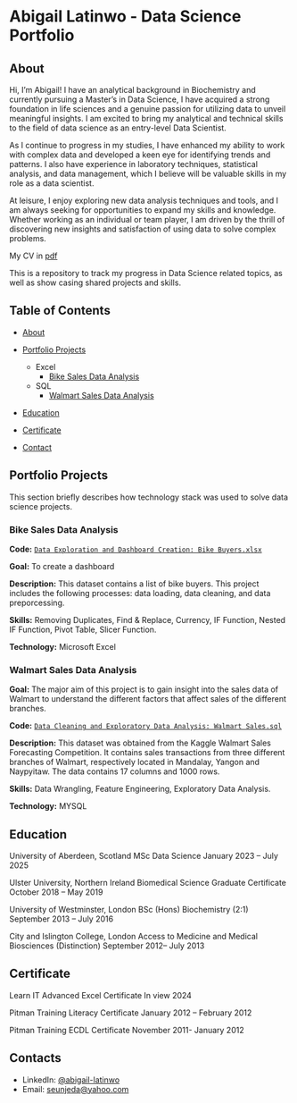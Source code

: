 # Abigail Latinwo - Data Science Portfolio
## About

Hi, I’m Abigail! I have an analytical background in Biochemistry and currently pursuing a Master’s in Data Science, I have acquired a strong foundation in life sciences and a genuine passion for utilizing data to unveil meaningful insights. I am excited to bring my analytical and technical skills to the field of data science as an entry-level Data Scientist.

As I continue to progress in my studies, I have enhanced my ability to work with complex data and developed a keen eye for identifying trends and patterns. I also have experience in laboratory techniques, statistical analysis, and data management, which I believe will be valuable skills in my role as a data scientist.

At leisure, I enjoy exploring new data analysis techniques and tools, and I am always seeking for opportunities to expand my skills and knowledge. Whether working as an individual or team player, I am driven by the thrill of discovering new insights and satisfaction of using data to solve complex problems.

My CV in [pdf](https://github.com/Seunjeda/AbigailLatinwo/blob/main/Abigail-latinwo%20CV.pdf)

This is a repository to track my progress in Data Science related topics, as well as show casing shared projects and skills.
## Table of Contents
- [About](https://github.com/Seunjeda/AbigailLatinwo/blob/main/README.md#about)
- [Portfolio Projects](https://github.com/Seunjeda/AbigailLatinwo/blob/main/README.md#portfolio-projects)
  - Excel
    - [Bike Sales Data Analysis](https://github.com/Seunjeda/AbigailLatinwo#Bike-Sales-Data-Analysis)
  - SQL
    - [Walmart Sales Data Analysis](https://github.com/Seunjeda/AbigailLatinwo#Walmart-Sales-Data-Analysis)
    
 
- [Education](https://github.com/Seunjeda/AbigailLatinwo/blob/main/README.md#education)
- [Certificate](https://github.com/Seunjeda/AbigailLatinwo/blob/main/README.md#certificate)
- [Contact](https://github.com/Seunjeda/AbigailLatinwo/blob/main/README.md#contacts)

  
## Portfolio Projects
This section briefly describes how technology stack was used to solve data science projects. 

### Bike Sales Data Analysis

**Code:** [`Data Exploration and Dashboard Creation: Bike Buyers.xlsx`](https://github.com/Seunjeda/PortfolioProjects/blob/main/Data%20Exploration%20and%20Dashboard%20Creation%20Bike%20Buyers.xlsx)

**Goal:** To create a dashboard

**Description:** This dataset contains a list of bike buyers. This project includes the following processes: data loading, data cleaning, and data preporcessing.

**Skills:** Removing Duplicates, Find & Replace, Currency, IF Function, Nested IF Function, Pivot Table, Slicer Function.

**Technology:** Microsoft Excel



### Walmart Sales Data Analysis

**Goal:** The major aim of this project is to gain insight into the sales data of Walmart to understand the different factors that affect sales of the different branches.

**Code:** [`Data Cleaning and Exploratory Data Analysis: Walmart Sales.sql`](https://github.com/Seunjeda/PortfolioProjects/blob/main/Data%20Cleaning%20and%20Exploratory%20Data%20Analysis%20-%20Walmart%20Sales.sql)

**Description:** This dataset was obtained from the Kaggle Walmart Sales Forecasting Competition. It contains sales transactions from three different branches of Walmart, respectively located in Mandalay, Yangon and Naypyitaw. The data contains 17 columns and 1000 rows.

**Skills:** Data Wrangling, Feature Engineering, Exploratory Data Analysis.

**Technology:** MYSQL



## Education
University of Aberdeen, Scotland
MSc Data Science 
January 2023 – July 2025

Ulster University, Northern Ireland
Biomedical Science Graduate Certificate
October 2018 – May 2019

University of Westminster, London
BSc (Hons) Biochemistry (2:1)
September 2013 – July 2016

City and Islington College, London
Access to Medicine and Medical Biosciences (Distinction) 
September 2012– July 2013

## Certificate
Learn IT Advanced 
Excel Certificate        In view 	2024

Pitman Training
Literacy Certificate	   January 2012 – February 2012

Pitman Training 
ECDL Certificate 	       November 2011- January 2012

## Contacts
- LinkedIn: [@abigail-latinwo](https://www.linkedin.com/in/abigail-latinwo/)
- Email: seunjeda@yahoo.com
  
